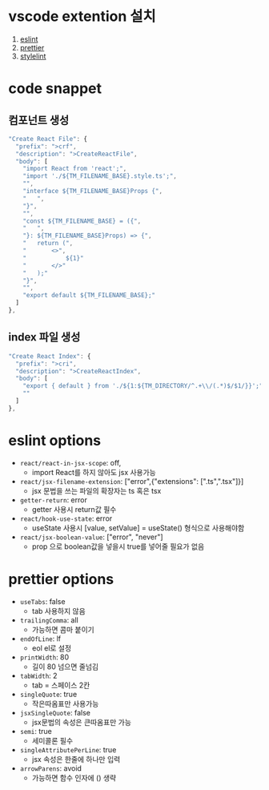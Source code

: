 # vscode extention 설치
1. [eslint]
2. [prettier]
3. [stylelint]




[eslint]: https://marketplace.visualstudio.com/items?itemName=dbaeumer.vscode-eslint
[prettier]: https://marketplace.visualstudio.com/items?itemName=esbenp.prettier-vscode
[stylelint]: https://marketplace.visualstudio.com/items?itemName=stylelint.vscode-stylelint

# code snappet
## 컴포넌트 생성
```javascript
"Create React File": {
  "prefix": ">crf",
  "description": ">CreateReactFile",
  "body": [
    "import React from 'react';",
    "import './${TM_FILENAME_BASE}.style.ts';",
    "",
    "interface ${TM_FILENAME_BASE}Props {",
    "	",
    "}",
    "",
    "const ${TM_FILENAME_BASE} = ({",
    "	",
    "}: ${TM_FILENAME_BASE}Props) => {",
    "	return (",
    "		<>",
    "			${1}"
    "		</>"
    "	);"
    "}",
    "",
    "export default ${TM_FILENAME_BASE};"
  ]
},
```
## index 파일 생성
```javascript
"Create React Index": {
  "prefix": ">cri",
  "description": ">CreateReactIndex",
  "body": [
    "export { default } from './${1:${TM_DIRECTORY/^.+\\/(.*)$/$1/}}';",
    ""
  ]
},
```

# eslint options

- `react/react-in-jsx-scope`: off,  
  - import React를 하지 않아도 jsx 사용가능
- `react/jsx-filename-extension`: ["error",{"extensions": [".ts",".tsx"]}]  
  - jsx 문법을 쓰는 파일의 확장자는 ts 혹은 tsx
- `getter-return`: error
  - getter 사용시 return값 필수
- `react/hook-use-state`: error
  - useState 사용시 [value, setValue] = useState() 형식으로 사용해야함
- `react/jsx-boolean-value`: ["error", "never"]
  - prop 으로 boolean값을 넣을시 true를 넣어줄 필요가 없음
# prettier options
- `useTabs`: false 
  - tab 사용하지 않음  
- `trailingComma`: all
  - 가능하면 콤마 붙이기  
- `endOfLine`: lf 
  - eol el로 설정  
- `printWidth`: 80 
  - 길이 80 넘으면 줄넘김  
- `tabWidth`: 2  
  - tab = 스페이스 2칸  
- `singleQuote`: true  
  - 작은따옴표만 사용가능  
- `jsxSingleQuote`: false  
  - jsx문법의 속성은 큰따옴표만 가능  
- `semi`: true  
  - 세미콜론 필수  
- `singleAttributePerLine`: true  
  - jsx 속성은 한줄에 하나만 입력  
- `arrowParens`: avoid 
  - 가능하면 함수 인자에 () 생략
